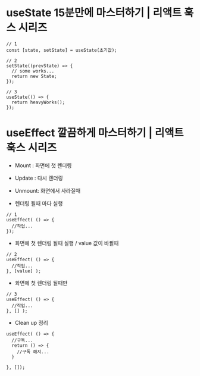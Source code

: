 # useState 15분만에 마스터하기 | 리액트 훅스 시리즈
```
// 1
const [state, setState] = useState(초기값);

// 2
setState((prevState) => {
  // some works...
  return new State;
});

// 3
useState(() => {
  return heavyWorks();
});
```

# useEffect 깔끔하게 마스터하기 | 리액트 훅스 시리즈
- Mount : 화면에 첫 렌더링
- Update : 다시 렌더링
- Unmount: 화면에서 사라질때

- 렌더링 될때 마다 실행
```
// 1
useEffect( () => {
  //작업... 
});
```

- 화면에 첫 렌더링 될때 실행 / value 값이 바뀔때
```
// 2
useEffect( () => {
  //작업...
}, [value] );
```

- 화면에 첫 렌더링 될때만 
```
// 3
useEffect( () => {
  //작업...
}, [] );
```


- Clean up 정리
```
useEffect( () => {
  //구독...
  return () => {
    //구독 해지...
  }

}, []);
```

